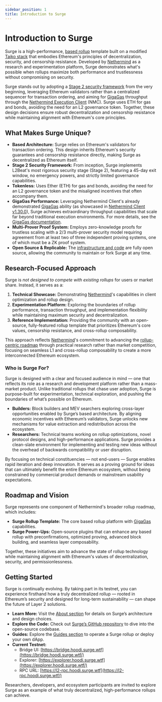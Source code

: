 ```yaml
---
sidebar_position: 1
title: Introduction to Surge
---
```


# Introduction to Surge

Surge is a high-performance, [based rollup](https://ethresear.ch/t/based-rollups-superpowers-from-l1-sequencing/15016)
template built on a modified [Taiko stack](https://taiko.xyz/) that embodies Ethereum's principles of decentralization,
security, and censorship resistance. Developed by [Nethermind](https://nethermind.io) as a research and experimentation
platform, Surge demonstrates what's possible when rollups maximize both performance and trustlessness without
compromising on security.

Surge stands out by adopting
a [Stage 2 security framework](https://medium.com/l2beat/introducing-stages-a-framework-to-evaluate-rollups-maturity-d290bb22befe#:~:text=Stage%202%20%E2%80%94%20No,from%20governance%20attacks.)
from the very beginning, leveraging Ethereum validators rather than a centralized sequencer for transaction ordering,
and aiming for [GigaGas](./about/gigagas.md) throughput through
the [Nethermind Execution Client](https://github.com/NethermindEth/nethermind) (NMC). Surge uses ETH for gas and bonds,
avoiding the need for an L2 governance token. Together, these design decisions ensure robust decentralization and
censorship resistance while maintaining alignment with Ethereum's core principles.

## What Makes Surge Unique?

- **Based Architecture:** Surge relies on Ethereum's validators for transaction ordering. This design inherits
  Ethereum's security guarantees and censorship resistance directly, making Surge as decentralized as Ethereum itself.
- **Stage 2 Security Framework:** From inception, Surge implements L2Beat's most rigorous security stage (Stage 2),
  featuring a 45-day exit window, no emergency powers, and strictly limited governance capabilities.
- **Tokenless:** Uses Ether (ETH) for gas and bonds, avoiding the need for an L2 governance token and the misaligned
  incentives that often accompany them.
- **GigaGas Performance:** Leveraging Nethermind Client's already demonstrated [GigaGas](./about/gigagas.md) ability (as
  showcased in [Nethermind Client v1.30.0](https://github.com/NethermindEth/nethermind/releases/tag/1.30.0)), Surge
  achieves extraordinary throughput capabilities that scale far
  beyond traditional execution environments. For more details, see the [GigaGas documentation](./about/gigagas.md).
- **Multi-Prover Proof System:** Employs zero-knowledge proofs for trustless scaling with a 2/3 multi-prover security
  model requiring agreement from at least two of three independent proving systems, one of which must be a ZK proof
  system.
- **Open Source & Replicable:** The [infrastructure and code](https://github.com/NethermindEth/surge) are fully open
  source, allowing the community to maintain or fork Surge at any time.

## Research-Focused Approach

Surge is *not designed to compete with existing rollups* for users or market share. Instead, it serves as a:

1. **Technical Showcase:** Demonstrating [Nethermind](https://www.nethermind.io/)'s capabilities in client optimization
   and rollup design.
2. **Experimentation Platform:** Exploring the boundaries of rollup performance, transaction throughput, and
   implementation flexibility while maintaining maximum security and decentralization.
3. **Reference Implementation:** Providing the community with an open-source, fully-featured rollup template that
   prioritizes
   Ethereum's core values, censorship resistance, and cross-rollup composability.

This approach reflects [Nethermind](https://www.nethermind.io/)'s commitment to advancing
the [rollup-centric roadmap](https://vitalik.eth.limo/general/2024/10/17/futures2.html) through practical research
rather than market competition, focusing on seamless L1 and cross-rollup composability to create a more interconnected
Ethereum ecosystem.

### Who is Surge For?

Surge is designed with a clear and focused audience in mind — one that reflects its role as a research and development
platform rather than a mass-market product. Unlike traditional rollups that chase user adoption, Surge is purpose-built
for experimentation, technical exploration, and pushing the boundaries of what’s possible on Ethereum.

- **Builders:** Block builders and MEV searchers exploring cross-layer opportunities enabled by Surge’s based
  architecture. By aligning economic incentives with Ethereum’s validators, Surge unlocks new mechanisms for value
  extraction and redistribution across the ecosystem.
- **Researchers:** Technical teams working on rollup optimizations, novel protocol designs, and high-performance
  applications. Surge provides a clean-slate environment for implementing and testing new ideas without the overhead of
  backwards compatibility or user disruption.

By focusing on technical constituencies — not end-users — Surge enables rapid iteration and deep innovation. It serves
as a proving ground for ideas that can ultimately benefit the entire Ethereum ecosystem, without being constrained by
commercial product demands or mainstream usability expectations.

## Roadmap and Vision

Surge represents one component of Nethermind's broader rollup roadmap, which includes:

- **Surge Rollup Template:** The core based rollup platform with [GigaGas](./about/gigagas.md) capabilities.
- **Surge Power-Ups:** Open-source plugins that can enhance any based rollup with preconfirmations, optimized proving,
  advanced block building, and seamless layer composability.

Together, these initiatives aim to advance the state of rollup technology while maintaining alignment with Ethereum's
values of decentralization, security, and permissionlessness.

## Getting Started

Surge is continually evolving. By taking part in its testnet, you can experience firsthand how a truly decentralized
rollup — rooted in Ethereum’s security and designed for long-term sustainability — can shape the future of Layer 2
solutions.

- **Learn More:** Visit the [About section](./about) for details on Surge’s architecture and design choices.
- **Explore the Code:** Check out [Surge’s GitHub repository](https://github.com/NethermindEth/surge) to dive into the
  open-source codebase.
- **Guides:** Explore the [Guides section](./guides) to operate a Surge rollup or deploy your own dApp.
- **Current Testnet:**
    - Bridge UI: [https://bridge.hoodi.surge.wtf](https://bridge.hoodi.surge.wtf/)
    - Explorer: [https://explorer.hoodi.surge.wtf](https://explorer.hoodi.surge.wtf/)
    - RPC URL: [https://l2-rpc.hoodi.surge.wtf](https://l2-rpc.hoodi.surge.wtf/)

Researchers, developers, and ecosystem participants are invited to explore Surge as an example of what truly
decentralized, high-performance rollups can achieve.
